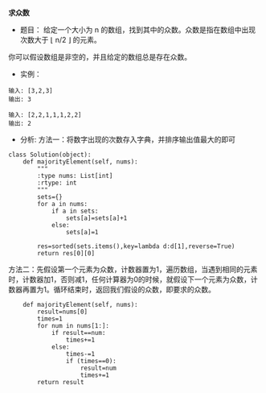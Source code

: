 **求众数**
- 题目：
给定一个大小为 n 的数组，找到其中的众数。众数是指在数组中出现次数大于 ⌊ n/2 ⌋ 的元素。


你可以假设数组是非空的，并且给定的数组总是存在众数。
- 实例：
```
输入: [3,2,3]
输出: 3

输入: [2,2,1,1,1,2,2]
输出: 2
```
- 分析:
方法一：将数字出现的次数存入字典，并排序输出值最大的即可
```
class Solution(object):
    def majorityElement(self, nums):
        """
        :type nums: List[int]
        :rtype: int
        """
        sets={}
        for a in nums:
            if a in sets:
                sets[a]=sets[a]+1
            else:
                sets[a]=1

        res=sorted(sets.items(),key=lambda d:d[1],reverse=True)
        return res[0][0]
```
方法二：先假设第一个元素为众数，计数器置为1，遍历数组，当遇到相同的元素时，计数器加1，否则减1，任何计算器为0的时候，就假设下一个元素为众数，计数器再置为1。循环结束时，返回我们假设的众数，即要求的众数。
```
    def majorityElement(self, nums):
        result=nums[0]
        times=1
        for num in nums[1:]:
            if result==num:
                times+=1
            else:
                times-=1
                if (times==0):
                    result=num
                    times+=1
        return result
```